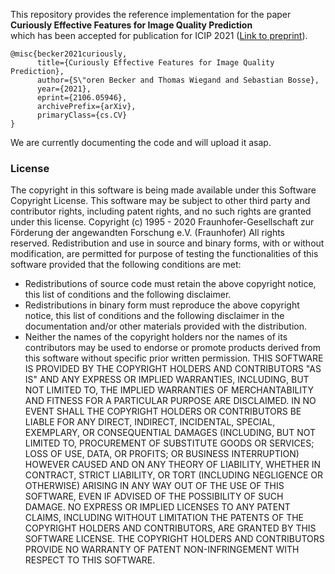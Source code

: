 This repository provides the reference implementation for the paper\
**Curiously Effective Features for Image Quality Prediction**\
which has been accepted for publication for ICIP 2021 ([Link to preprint](https://arxiv.org/abs/2106.05946)). 

```
@misc{becker2021curiously,
      title={Curiously Effective Features for Image Quality Prediction}, 
      author={S\"oren Becker and Thomas Wiegand and Sebastian Bosse},
      year={2021},
      eprint={2106.05946},
      archivePrefix={arXiv},
      primaryClass={cs.CV}
}
```
We are currently documenting the code and will upload it asap.

### License
The copyright in this software is being made available under this Software
Copyright License. This software may be subject to other third party and
contributor rights, including patent rights, and no such rights are
granted under this license.
Copyright (c) 1995 - 2020 Fraunhofer-Gesellschaft zur Förderung der
angewandten Forschung e.V. (Fraunhofer)
All rights reserved.
Redistribution and use in source and binary forms, with or without
modification, are permitted for purpose of testing the functionalities of
this software provided that the following conditions are met:
* Redistributions of source code must retain the above copyright notice,
this list of conditions and the following disclaimer.
* Redistributions in binary form must reproduce the above copyright
notice, this list of conditions and the following disclaimer in the
documentation and/or other materials provided with the distribution.
* Neither the names of the copyright holders nor the names of its
contributors may be used to endorse or promote products derived from this
software without specific prior written permission.
THIS SOFTWARE IS PROVIDED BY THE COPYRIGHT HOLDERS AND
CONTRIBUTORS "AS IS" AND ANY EXPRESS OR IMPLIED WARRANTIES,
INCLUDING, BUT NOT LIMITED TO, THE IMPLIED WARRANTIES OF
MERCHANTABILITY AND FITNESS FOR A PARTICULAR PURPOSE ARE
DISCLAIMED. IN NO EVENT SHALL THE COPYRIGHT HOLDERS OR
CONTRIBUTORS BE LIABLE FOR ANY DIRECT, INDIRECT, INCIDENTAL,
SPECIAL, EXEMPLARY, OR CONSEQUENTIAL DAMAGES (INCLUDING, BUT
NOT LIMITED TO, PROCUREMENT OF SUBSTITUTE GOODS OR SERVICES;
LOSS OF USE, DATA, OR PROFITS; OR BUSINESS INTERRUPTION) HOWEVER
CAUSED AND ON ANY THEORY OF LIABILITY, WHETHER IN CONTRACT,
STRICT LIABILITY, OR TORT (INCLUDING NEGLIGENCE OR OTHERWISE)
ARISING IN ANY WAY OUT OF THE USE OF THIS SOFTWARE, EVEN IF
ADVISED OF THE POSSIBILITY OF SUCH DAMAGE.
NO EXPRESS OR IMPLIED LICENSES TO ANY PATENT CLAIMS, INCLUDING
WITHOUT LIMITATION THE PATENTS OF THE COPYRIGHT HOLDERS AND
CONTRIBUTORS, ARE GRANTED BY THIS SOFTWARE LICENSE. THE
COPYRIGHT HOLDERS AND CONTRIBUTORS PROVIDE NO WARRANTY OF PATENT
NON-INFRINGEMENT WITH RESPECT TO THIS SOFTWARE.
